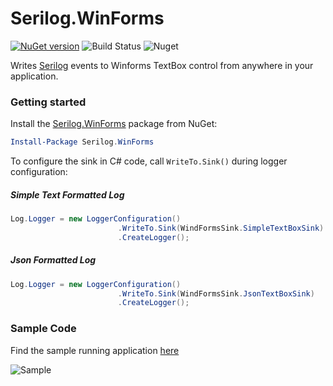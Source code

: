 # Serilog.WinForms 

[![NuGet version](https://badge.fury.io/nu/Serilog.WinForms.svg)](https://badge.fury.io/nu/Serilog.WinForms) ![Build Status](https://travis-ci.org/umairsyed613/Serilog.WinForms.svg?branch=master) ![Nuget](https://img.shields.io/nuget/dt/Serilog.WinForms)

Writes [Serilog](https://serilog.net) events to Winforms TextBox control from anywhere in your application.

### Getting started

Install the [Serilog.WinForms](https://www.nuget.org/packages/Serilog.WinForms/) package from NuGet:

```powershell
Install-Package Serilog.WinForms
```

To configure the sink in C# code, call `WriteTo.Sink()` during logger configuration:

##### Simple Text Formatted Log
```csharp
Log.Logger = new LoggerConfiguration()
                        .WriteTo.Sink(WindFormsSink.SimpleTextBoxSink)
                        .CreateLogger();
```

##### Json Formatted Log

```csharp
Log.Logger = new LoggerConfiguration()
                        .WriteTo.Sink(WindFormsSink.JsonTextBoxSink)
                        .CreateLogger();
```

### Sample Code

Find the sample running application [here](https://github.com/umairsyed613/Serilog.WinForms/tree/master/Sample/TestApplication/)

![Sample](https://github.com/umairsyed613/Serilog.WinForms/blob/master/sample.gif)
